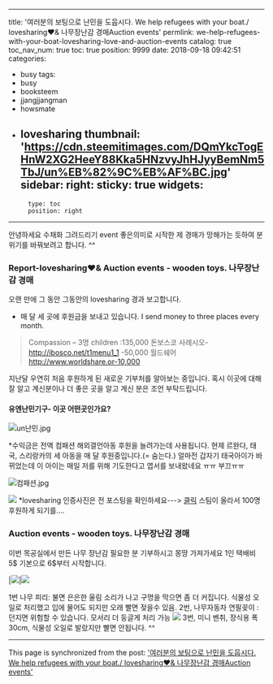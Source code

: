 
---
title: '여러분의 보팅으로 난민을 도웁시다. We help refugees with your boat./ lovesharing♥& 나무장난감 경매Auction events'
permlink: we-help-refugees-with-your-boat-lovesharing-love-and-auction-events
catalog: true
toc_nav_num: true
toc: true
position: 9999
date: 2018-09-18 09:42:51
categories:
- busy
tags:
- busy
- booksteem
- jjangjjangman
- howsmate
- lovesharing
thumbnail: 'https://cdn.steemitimages.com/DQmYkcTogEHnW2XG2HeeY88Kka5HNzvyJhHJyyBemNm5TbJ/un%EB%82%9C%EB%AF%BC.jpg'
sidebar:
    right:
        sticky: true
widgets:
    -
        type: toc
        position: right
---



안녕하세요 수채화 그려드리기 event
좋은의미로 시작한 제 경매가 망해가는 듯하여 분위기를 바꿔보려고 합니다. ^^

### Report-lovesharing♥& Auction events - wooden toys. 나무장난감 경매

오랜 만에 그 동안 그동안의  lovesharing 경과 보고합니다. 
 
* 매 달 세 곳에 후원금을 보내고 있습니다.
I send money to three places every month.

> Compassion – 3명 children :135,000
돈보스코 사례시오-http://ibosco.net/t1menu1_1 -50,000
월드쉐어 http://www.worldshare.or-10,000


지난달 우연히 처음 후원하게 된 새로운 기부처를 알아보는 중입니다.
혹시 이곳에 대해 잘 알고 계신분이나 더 좋은 곳을 알고 계신 분은 조언 부탁드립니다. 
 #### 유엔난민기구- 이곳 어떤곳인가요?
![un난민.jpg](https://cdn.steemitimages.com/DQmYkcTogEHnW2XG2HeeY88Kka5HNzvyJhHJyyBemNm5TbJ/un%EB%82%9C%EB%AF%BC.jpg)



*수익금은 전액  컴패션 해외결언아동 후원을 늘려가는데 사용됩니다. 
   현제 르완다, 태국, 스리랑카의 세 아동을 매 달 후원중입니다.(= 숨는다.) 
얼마전 갑자기 태국아이가 바뀌었는데
 이 아이는 매일 저를 위해 기도한다고 엽서를 보내왔네요 ㅠㅠ 부끄ㅠㅠ

![컴패션.jpg](https://cdn.steemitimages.com/DQmeq9Eua6LxGoNrHdc5F6d2Qh3ZJQkk7g7FN4dUrbYSzrd/%EC%BB%B4%ED%8C%A8%EC%85%98.jpg)

![](https://cdn.steemitimages.com/DQme3JCsHp1a8xYz86VJJEjk7yNUExKcyK75n1PgoHZPPAe/image.png)
*lovesharing 인증사진은 전 포스팅을 확인하세요---> [클릭](https://steemkr.com/kr-event/@raah/9-khaiyoui-event-i-will-draw-and-give-your-portrait-n-lovesharing)
 스팀이 올라서 100명 후원하게 되기를....

### Auction events - wooden toys. 나무장난감 경매
이번 목공실에서 만든 나무 장난감 필요한 분 기부하시고 몽땅 가져가세요
1인 택배비 5$ 기본으로 6$부터 시작합니다. 

|![](https://cdn.steemitimages.com/DQmXMZWbmG16HHkW2rzVHLRozJb6AdfQpyKKJVUAMEmnVd7/image.png)|![](https://cdn.steemitimages.com/DQmR1PZJoAdUy9AoP1jYuuPLYzi7rA5VbVA5qFA62muqDJF/image.png)

1번 나무 피리: 불면 은은한 울림 소리가 나고 구멍을 막으면 좀 더 커집니다.
 식물성 오일로 처리했고 입에 물어도 되지만 오래 빨면 젖을수 있음.
2번, 나무자동차 연필꽂이 : 던지면 위험할 수 있습니다. 모서리 더 둥글게 처리 가능 
![](https://cdn.steemitimages.com/DQmaeuH81rokFTU4FwRyQorsg8sQL7Dh9kXSAGFcCCaZG1n/image.png)
3번, 미니 벤취, 장식용 폭30cm, 식물성 오일로 발랐지만 빨면 안됩니다. ^^


- - -

This page is synchronized from the post: ['여러분의 보팅으로 난민을 도웁시다. We help refugees with your boat./ lovesharing♥& 나무장난감 경매Auction events'](https://steemit.com/@raah/we-help-refugees-with-your-boat-lovesharing-love-and-auction-events)
